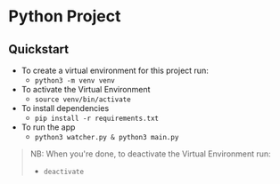 # Python Project

## Quickstart

- To create a virtual environment for this project run:
  - `python3 -m venv venv`
- To activate the Virtual Environment
  - `source venv/bin/activate`
- To install dependencies
  - `pip install -r requirements.txt`
- To run the app
  - `python3 watcher.py & python3 main.py`

> NB: When you're done, to deactivate the Virtual Environment run:
>
> - `deactivate`
